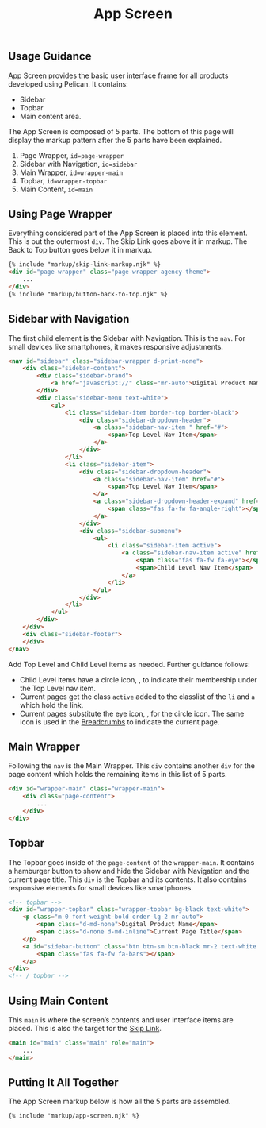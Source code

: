 ﻿---
title: App Screen
summary: The App Screen is the container for your digital product. 
tags: basic view, sidenav, topbar
layout: guide
eleventyNavigation:
  key: App Screen
  parent: Components
  order: 20
  excerpt: The App Screen is the container for your digital product. 
  img: /img/illustrations/illus-app-screen.svg
---

## Usage Guidance

App Screen provides the basic user interface frame for all products developed using Pelican. It contains:
* Sidebar
* Topbar
* Main content area. 

The App Screen is composed of 5 parts. The bottom of this page will display the markup pattern after the 5 parts have been explained.

1. Page Wrapper, `id=page-wrapper`
1. Sidebar with Navigation, `id=sidebar`
1. Main Wrapper, `id=wrapper-main`
1. Topbar, `id=wrapper-topbar`
1. Main Content, `id=main`

## Using Page Wrapper

Everything considered part of the App Screen is placed into this element. This is out the outermost `div`. The Skip Link goes above it in markup. The Back to Top button goes below it in markup.

```html
{% include "markup/skip-link-markup.njk" %}
<div id="page-wrapper" class="page-wrapper agency-theme">
    ...
</div>
{% include "markup/button-back-to-top.njk" %}
```

## Sidebar with Navigation

The first child element is the Sidebar with Navigation. This is the `nav`. For small devices like smartphones, it makes responsive adjustments.

```html
<nav id="sidebar" class="sidebar-wrapper d-print-none">
    <div class="sidebar-content">
        <div class="sidebar-brand">
            <a href="javascript://" class="mr-auto">Digital Product Name</a>
        </div>
        <div class="sidebar-menu text-white">
            <ul>
                <li class="sidebar-item border-top border-black">
                    <div class="sidebar-dropdown-header">
                        <a class="sidebar-nav-item " href="#">
                            <span>Top Level Nav Item</span>
                        </a>
                    </div>
                </li>
                <li class="sidebar-item">
                    <div class="sidebar-dropdown-header">
                        <a class="sidebar-nav-item" href="#">
                            <span>Top Level Nav Item</span>
                        </a>
                        <a class="sidebar-dropdown-header-expand" href="javascript://" role="button">
                            <span class="fas fa-fw fa-angle-right"></span>
                        </a>
                    </div>
                    <div class="sidebar-submenu">
                        <ul>
                            <li class="sidebar-item active">
                                <a class="sidebar-nav-item active" href="#">
                                    <span class="fas fa-fw fa-eye"></span>
                                    <span>Child Level Nav Item</span>
                                </a>
                            </li>
                        </ul>
                    </div>
                </li>
            </ul>
        </div>
    </div>
    <div class="sidebar-footer">
    </div>
</nav>
```

Add Top Level and Child Level items as needed. Further guidance follows:

- Child Level items have a circle icon, <span class="fas fa-circle"></span>, to indicate their membership under the Top Level nav item.
- Current pages get the class `active` added to the classlist of the `li` and `a` which hold the link.
- Current pages substitute the eye icon, <span class="fas fa-eye"></span>, for the circle icon. The same icon is used in the [Breadcrumbs](/components/breadcrumbs) to indicate the current page.

## Main Wrapper

Following the `nav` is the Main Wrapper. This `div` contains another `div` for the page content which holds the remaining items in this list of 5 parts.

```html
<div id="wrapper-main" class="wrapper-main">
    <div class="page-content">
        ...
    </div>
</div>
```

## Topbar

The Topbar goes inside of the `page-content` of the `wrapper-main`. It contains a hamburger button to show and hide the Sidebar with Navigation and the current page title. This `div` is the Topbar and its contents. It also contains responsive elements for small devices like smartphones.

```html
<!-- topbar -->
<div id="wrapper-topbar" class="wrapper-topbar bg-black text-white">
    <p class="m-0 font-weight-bold order-lg-2 mr-auto">
        <span class="d-md-none">Digital Product Name</span>
        <span class="d-none d-md-inline">Current Page Title</span>
    </p>
    <a id="sidebar-button" class="btn btn-sm btn-black mr-2 text-white order-lg-1" href="javascript://" role="button">
        <span class="fas fa-fw fa-bars"></span>
    </a>
</div>
<!-- / topbar -->
```

## Using Main Content

This `main` is where the screen’s contents and user interface items are placed. This is also the target for the [Skip Link](/accessibility/skip-link/).

```html
<main id="main" class="main" role="main">
    ... 
</main>
```

## Putting It All Together

The App Screen markup below is how all the 5 parts are assembled.

```html
{% include "markup/app-screen.njk" %}
```



